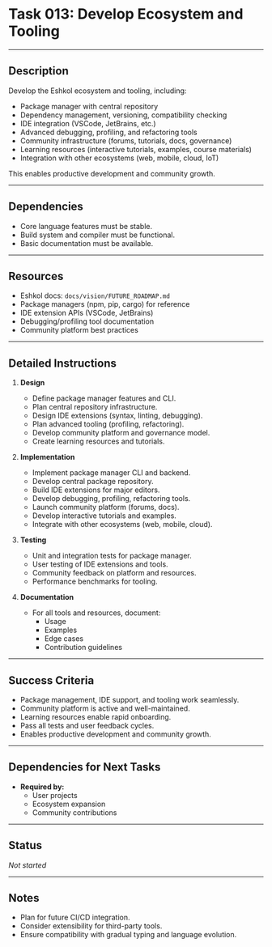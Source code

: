 # Task 013: Develop Ecosystem and Tooling

---

## Description

Develop the Eshkol ecosystem and tooling, including:

- Package manager with central repository
- Dependency management, versioning, compatibility checking
- IDE integration (VSCode, JetBrains, etc.)
- Advanced debugging, profiling, and refactoring tools
- Community infrastructure (forums, tutorials, docs, governance)
- Learning resources (interactive tutorials, examples, course materials)
- Integration with other ecosystems (web, mobile, cloud, IoT)

This enables productive development and community growth.

---

## Dependencies

- Core language features must be stable.
- Build system and compiler must be functional.
- Basic documentation must be available.

---

## Resources

- Eshkol docs: `docs/vision/FUTURE_ROADMAP.md`
- Package managers (npm, pip, cargo) for reference
- IDE extension APIs (VSCode, JetBrains)
- Debugging/profiling tool documentation
- Community platform best practices

---

## Detailed Instructions

1. **Design**

   - Define package manager features and CLI.
   - Plan central repository infrastructure.
   - Design IDE extensions (syntax, linting, debugging).
   - Plan advanced tooling (profiling, refactoring).
   - Develop community platform and governance model.
   - Create learning resources and tutorials.

2. **Implementation**

   - Implement package manager CLI and backend.
   - Develop central package repository.
   - Build IDE extensions for major editors.
   - Develop debugging, profiling, refactoring tools.
   - Launch community platform (forums, docs).
   - Develop interactive tutorials and examples.
   - Integrate with other ecosystems (web, mobile, cloud).

3. **Testing**

   - Unit and integration tests for package manager.
   - User testing of IDE extensions and tools.
   - Community feedback on platform and resources.
   - Performance benchmarks for tooling.

4. **Documentation**

   - For all tools and resources, document:
     - Usage
     - Examples
     - Edge cases
     - Contribution guidelines

---

## Success Criteria

- Package management, IDE support, and tooling work seamlessly.
- Community platform is active and well-maintained.
- Learning resources enable rapid onboarding.
- Pass all tests and user feedback cycles.
- Enables productive development and community growth.

---

## Dependencies for Next Tasks

- **Required by:**  
  - User projects  
  - Ecosystem expansion  
  - Community contributions

---

## Status

_Not started_

---

## Notes

- Plan for future CI/CD integration.
- Consider extensibility for third-party tools.
- Ensure compatibility with gradual typing and language evolution.
